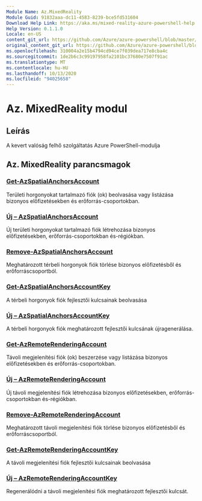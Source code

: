 ```yaml
---
Module Name: Az.MixedReality
Module Guid: 91832aaa-dc11-4583-8239-bce5fd531604
Download Help Link: https://aka.ms/mixed-reality-azure-powershell-help
Help Version: 0.1.1.0
Locale: en-US
content_git_url: https://github.com/Azure/azure-powershell/blob/master/src/MixedReality/MixedReality/help/Az.MixedReality.md
original_content_git_url: https://github.com/Azure/azure-powershell/blob/master/src/MixedReality/MixedReality/help/Az.MixedReality.md
ms.openlocfilehash: 310004a2e15b4794cd94ce7f039dea717e8cba4c
ms.sourcegitcommit: 1de2b6c3c99197958fa2101bc37680e7507f91ac
ms.translationtype: MT
ms.contentlocale: hu-HU
ms.lasthandoff: 10/13/2020
ms.locfileid: "94025658"
---
```

# Az. MixedReality modul
## Leírás
A kevert valóság felhő szolgáltatás Azure PowerShell-modulja

## Az. MixedReality parancsmagok
### [Get-AzSpatialAnchorsAccount](Get-AzSpatialAnchorsAccount.md)
Területi horgonyokat tartalmazó fiók (ok) beolvasása vagy listázása bizonyos előfizetésekben és erőforrás-csoportokban.

### [Új – AzSpatialAnchorsAccount](New-AzSpatialAnchorsAccount.md)
Új területi horgonyokat tartalmazó fiók létrehozása bizonyos előfizetésekben, erőforrás-csoportokban és-régiókban.

### [Remove-AzSpatialAnchorsAccount](Remove-AzSpatialAnchorsAccount.md)
Meghatározott térbeli horgonyok fiók törlése bizonyos előfizetésből és erőforráscsoportból.

### [Get-AzSpatialAnchorsAccountKey](Get-AzSpatialAnchorsAccountKey.md)
A térbeli horgonyok fiók fejlesztői kulcsainak beolvasása

### [Új – AzSpatialAnchorsAccountKey](New-AzSpatialAnchorsAccountKey.md)
A térbeli horgonyok fiók meghatározott fejlesztői kulcsának újragenerálása.

### [Get-AzRemoteRenderingAccount](Get-AzRemoteRenderingAccount.md)
Távoli megjelenítési fiók (ok) beszerzése vagy listázása bizonyos előfizetésekben és erőforrás-csoportokban.

### [Új – AzRemoteRenderingAccount](New-AzRemoteRenderingAccount.md)
Új távoli megjelenítési fiók létrehozása bizonyos előfizetésekben, erőforrás-csoportokban és-régiókban.

### [Remove-AzRemoteRenderingAccount](Remove-AzRemoteRenderingAccount.md)
Meghatározott távoli megjelenítési fiók törlése bizonyos előfizetésből és erőforráscsoportból.

### [Get-AzRemoteRenderingAccountKey](Get-AzRemoteRenderingAccountKey.md)
A távoli megjelenítési fiók fejlesztői kulcsainak beolvasása

### [Új – AzRemoteRenderingAccountKey](New-AzRemoteRenderingAccountKey.md)
Regenerálódni a távoli megjelenítési fiók meghatározott fejlesztői kulcsát.